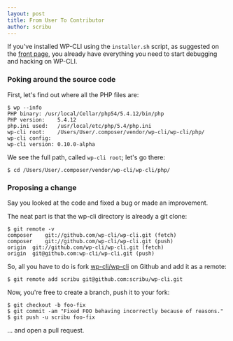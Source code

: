 ```yaml
---
layout: post
title: From User To Contributor
author: scribu
---
```

If you've installed WP-CLI using the `installer.sh` script, as suggested on the [front page](/), you already have everything you need to start debugging and hacking on WP-CLI.

### Poking around the source code

First, let's find out where all the PHP files are:

```
$ wp --info
PHP binary:	/usr/local/Cellar/php54/5.4.12/bin/php
PHP version:	5.4.12
php.ini used:	/usr/local/etc/php/5.4/php.ini
wp-cli root:	/Users/User/.composer/vendor/wp-cli/wp-cli/php/
wp-cli config:
wp-cli version:	0.10.0-alpha
```

We see the full path, called `wp-cli root`; let's go there:

```
$ cd /Users/User/.composer/vendor/wp-cli/wp-cli/php/
```

### Proposing a change

Say you looked at the code and fixed a bug or made an improvement.

The neat part is that the wp-cli directory is already a git clone:

```
$ git remote -v
composer	git://github.com/wp-cli/wp-cli.git (fetch)
composer	git://github.com/wp-cli/wp-cli.git (push)
origin	git://github.com/wp-cli/wp-cli.git (fetch)
origin	git@github.com:wp-cli/wp-cli.git (push)
```

So, all you have to do is fork [wp-cli/wp-cli][1] on Github and add it as a remote:

```
$ git remote add scribu git@github.com:scribu/wp-cli.git
```

Now, you're free to create a branch, push it to your fork:

```
$ git checkout -b foo-fix
$ git commit -am "Fixed FOO behaving incorrectly because of reasons."
$ git push -u scribu foo-fix
```

... and open a pull request.

[1]: https://github.com/wp-cli/wp-cli
